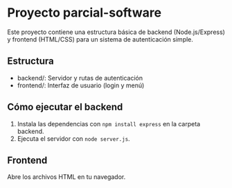 # Proyecto parcial-software

Este proyecto contiene una estructura básica de backend (Node.js/Express) y frontend (HTML/CSS) para un sistema de autenticación simple.

## Estructura
- backend/: Servidor y rutas de autenticación
- frontend/: Interfaz de usuario (login y menú)

## Cómo ejecutar el backend
1. Instala las dependencias con `npm install express` en la carpeta backend.
2. Ejecuta el servidor con `node server.js`.

## Frontend
Abre los archivos HTML en tu navegador.

